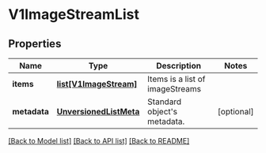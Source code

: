 # V1ImageStreamList

## Properties
Name | Type | Description | Notes
------------ | ------------- | ------------- | -------------
**items** | [**list[V1ImageStream]**](V1ImageStream.md) | Items is a list of imageStreams | 
**metadata** | [**UnversionedListMeta**](UnversionedListMeta.md) | Standard object&#39;s metadata. | [optional] 

[[Back to Model list]](../README.md#documentation-for-models) [[Back to API list]](../README.md#documentation-for-api-endpoints) [[Back to README]](../README.md)


